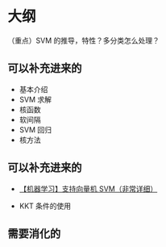 
# 大纲

（重点）SVM 的推导，特性？多分类怎么处理？


## 可以补充进来的


- 基本介绍
- SVM 求解
- 核函数
- 软间隔
- SVM 回归
- 核方法



## 可以补充进来的


- [【机器学习】支持向量机 SVM（非常详细）](https://zhuanlan.zhihu.com/p/77750026)

- KKT 条件的使用

## 需要消化的
